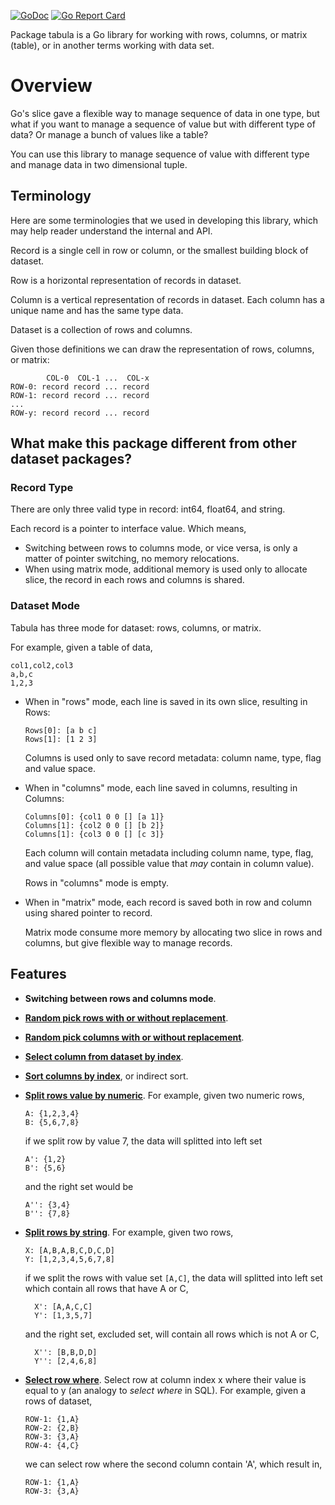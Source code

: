 [![GoDoc](https://godoc.org/github.com/shuLhan/tabula?status.svg)](https://godoc.org/github.com/shuLhan/tabula)
[![Go Report Card](https://goreportcard.com/badge/github.com/shuLhan/tabula)](https://goreportcard.com/report/github.com/shuLhan/tabula)

Package tabula is a Go library for working with rows, columns, or matrix
(table), or in another terms working with data set.

# Overview

Go's slice gave a flexible way to manage sequence of data in one type, but what
if you want to manage a sequence of value but with different type of data?
Or manage a bunch of values like a table?

You can use this library to manage sequence of value with different type
and manage data in two dimensional tuple.

## Terminology

Here are some terminologies that we used in developing this library, which may
help reader understand the internal and API.

Record is a single cell in row or column, or the smallest building block of
dataset.

Row is a horizontal representation of records in dataset.

Column is a vertical representation of records in dataset.
Each column has a unique name and has the same type data.

Dataset is a collection of rows and columns.

Given those definitions we can draw the representation of rows, columns, or
matrix:

	        COL-0  COL-1 ...  COL-x
	ROW-0: record record ... record
	ROW-1: record record ... record
	...
	ROW-y: record record ... record

## What make this package different from other dataset packages?

### Record Type

There are only three valid type in record: int64, float64, and string.

Each record is a pointer to interface value. Which means,

* Switching between rows to columns mode, or vice versa, is only a matter of
  pointer switching, no memory relocations.
* When using matrix mode, additional memory is used only to allocate slice, the
  record in each rows and columns is shared.

### Dataset Mode

Tabula has three mode for dataset: rows, columns, or matrix.

For example, given a table of data,

    col1,col2,col3
    a,b,c
    1,2,3

* When in "rows" mode, each line is saved in its own slice, resulting in Rows:
  ```
  Rows[0]: [a b c]
  Rows[1]: [1 2 3]
  ```
  Columns is used only to save record metadata: column name, type, flag and
  value space.

* When in "columns" mode, each line saved in columns, resulting in Columns:
  ```
  Columns[0]: {col1 0 0 [] [a 1]}
  Columns[1]: {col2 0 0 [] [b 2]}
  Columns[1]: {col3 0 0 [] [c 3]}
  ```
  Each column will contain metadata including column name, type, flag, and
  value space (all possible value that _may_ contain in column value).

  Rows in "columns" mode is empty.

* When in "matrix" mode, each record is saved both in row and column using
  shared pointer to record.

  Matrix mode consume more memory by allocating two slice in rows and columns,
  but give flexible way to manage records.

## Features

* **Switching between rows and columns mode**.

* [**Random pick rows with or without replacement**](https://godoc.org/github.com/shuLhan/tabula#RandomPickRows).

* [**Random pick columns with or without replacement**](https://godoc.org/github.com/shuLhan/tabula#RandomPickColumns).

* [**Select column from dataset by index**](https://godoc.org/github.com/shuLhan/tabula#SelectColumnsByIdx).

* [**Sort columns by index**](https://godoc.org/github.com/shuLhan/tabula#SortColumnsByIndex),
  or indirect sort.

* [**Split rows value by numeric**](https://godoc.org/github.com/shuLhan/tabula#SplitRowsByNumeric).
  For example, given two numeric rows,
  ```
  A: {1,2,3,4}
  B: {5,6,7,8}
  ```
  if we split row by value 7, the data will splitted into left set
  ```
  A': {1,2}
  B': {5,6}
  ```
  and the right set would be
  ```
  A'': {3,4}
  B'': {7,8}
  ```

* [**Split rows by string**](https://godoc.org/github.com/shuLhan/tabula#SplitRowsByCategorical).
  For example, given two rows,
  ```
  X: [A,B,A,B,C,D,C,D]
  Y: [1,2,3,4,5,6,7,8]
  ```
  if we split the rows with value set `[A,C]`, the data will splitted into left
  set which contain all rows that have A or C,
  ```
	X': [A,A,C,C]
	Y': [1,3,5,7]
  ```
  and the right set, excluded set, will contain all rows which is not A or C,
  ```
	X'': [B,B,D,D]
	Y'': [2,4,6,8]
  ```

* [**Select row where**](https://godoc.org/github.com/shuLhan/tabula#SelectRowsWhere).
  Select row at column index x where their value is equal to y (an analogy to
  _select where_ in SQL).
  For example, given a rows of dataset,
  ```
  ROW-1: {1,A}
  ROW-2: {2,B}
  ROW-3: {3,A}
  ROW-4: {4,C}
  ```
  we can select row where the second column contain 'A', which result in,
  ```
  ROW-1: {1,A}
  ROW-3: {3,A}
  ```
